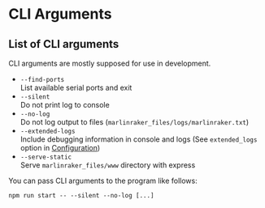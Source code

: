 # CLI Arguments

## List of CLI arguments

CLI arguments are mostly supposed for use in development.

- `--find-ports`<br>
List available serial ports and exit
- `--silent`<br>
Do not print log to console
- `--no-log`<br>
Do not log output to files (`marlinraker_files/logs/marlinraker.txt`)
- `--extended-logs`<br>
Include debugging information in console and logs (See `extended_logs`
option in [Configuration](/configuration))
- `--serve-static`<br>
Serve `marlinraker_files/www` directory with express

You can pass CLI arguments to the program like follows:

`npm run start -- --silent --no-log [...]`